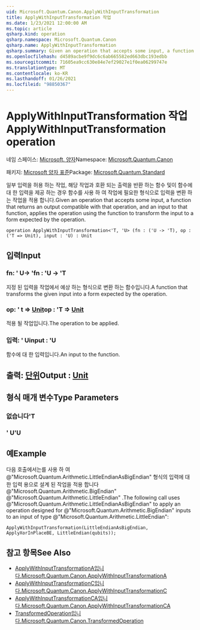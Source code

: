 ```yaml
---
uid: Microsoft.Quantum.Canon.ApplyWithInputTransformation
title: ApplyWithInputTransformation 작업
ms.date: 1/23/2021 12:00:00 AM
ms.topic: article
qsharp.kind: operation
qsharp.namespace: Microsoft.Quantum.Canon
qsharp.name: ApplyWithInputTransformation
qsharp.summary: Given an operation that accepts some input, a function that returns an output compatible with that operation, and an input to that function, applies the operation using the function to transform the input to a form expected by the operation.
ms.openlocfilehash: d4589acbe9f9dc6c6ab665582ed663dbc193edbb
ms.sourcegitcommit: 71605ea9cc630e84e7ef29027e1f0ea06299747e
ms.translationtype: MT
ms.contentlocale: ko-KR
ms.lasthandoff: 01/26/2021
ms.locfileid: "98850367"
---
```

# <a name="applywithinputtransformation-operation"></a><span data-ttu-id="fc148-102">ApplyWithInputTransformation 작업</span><span class="sxs-lookup"><span data-stu-id="fc148-102">ApplyWithInputTransformation operation</span></span>

<span data-ttu-id="fc148-103">네임 스페이스: [Microsoft. 양자](xref:Microsoft.Quantum.Canon)</span><span class="sxs-lookup"><span data-stu-id="fc148-103">Namespace: [Microsoft.Quantum.Canon](xref:Microsoft.Quantum.Canon)</span></span>

<span data-ttu-id="fc148-104">패키지: [Microsoft 양자 표준](https://nuget.org/packages/Microsoft.Quantum.Standard)</span><span class="sxs-lookup"><span data-stu-id="fc148-104">Package: [Microsoft.Quantum.Standard](https://nuget.org/packages/Microsoft.Quantum.Standard)</span></span>


<span data-ttu-id="fc148-105">일부 입력을 허용 하는 작업, 해당 작업과 호환 되는 출력을 반환 하는 함수 및이 함수에 대 한 입력을 제공 하는 경우 함수를 사용 하 여 작업에 필요한 형식으로 입력을 변환 하는 작업을 적용 합니다.</span><span class="sxs-lookup"><span data-stu-id="fc148-105">Given an operation that accepts some input, a function that returns an output compatible with that operation, and an input to that function, applies the operation using the function to transform the input to a form expected by the operation.</span></span>

```qsharp
operation ApplyWithInputTransformation<'T, 'U> (fn : ('U -> 'T), op : ('T => Unit), input : 'U) : Unit
```


## <a name="input"></a><span data-ttu-id="fc148-106">입력</span><span class="sxs-lookup"><span data-stu-id="fc148-106">Input</span></span>

### <a name="fn--u---t"></a><span data-ttu-id="fc148-107">fn: ' U-> '</span><span class="sxs-lookup"><span data-stu-id="fc148-107">fn : 'U -> 'T</span></span>

<span data-ttu-id="fc148-108">지정 된 입력을 작업에서 예상 하는 형식으로 변환 하는 함수입니다.</span><span class="sxs-lookup"><span data-stu-id="fc148-108">A function that transforms the given input into a form expected by the operation.</span></span>


### <a name="op--t--unit"></a><span data-ttu-id="fc148-109">op: ' t => [Unit](xref:microsoft.quantum.lang-ref.unit)</span><span class="sxs-lookup"><span data-stu-id="fc148-109">op : 'T => [Unit](xref:microsoft.quantum.lang-ref.unit)</span></span> 

<span data-ttu-id="fc148-110">적용 될 작업입니다.</span><span class="sxs-lookup"><span data-stu-id="fc148-110">The operation to be applied.</span></span>


### <a name="input--u"></a><span data-ttu-id="fc148-111">입력: ' U</span><span class="sxs-lookup"><span data-stu-id="fc148-111">input : 'U</span></span>

<span data-ttu-id="fc148-112">함수에 대 한 입력입니다.</span><span class="sxs-lookup"><span data-stu-id="fc148-112">An input to the function.</span></span>



## <a name="output--unit"></a><span data-ttu-id="fc148-113">출력: [단위](xref:microsoft.quantum.lang-ref.unit)</span><span class="sxs-lookup"><span data-stu-id="fc148-113">Output : [Unit](xref:microsoft.quantum.lang-ref.unit)</span></span>



## <a name="type-parameters"></a><span data-ttu-id="fc148-114">형식 매개 변수</span><span class="sxs-lookup"><span data-stu-id="fc148-114">Type Parameters</span></span>

### <a name="t"></a><span data-ttu-id="fc148-115">없습니다</span><span class="sxs-lookup"><span data-stu-id="fc148-115">'T</span></span>


### <a name="u"></a><span data-ttu-id="fc148-116">' U</span><span class="sxs-lookup"><span data-stu-id="fc148-116">'U</span></span>



## <a name="example"></a><span data-ttu-id="fc148-117">예</span><span class="sxs-lookup"><span data-stu-id="fc148-117">Example</span></span>

<span data-ttu-id="fc148-118">다음 호출에서는를 사용 하 여 @"Microsoft.Quantum.Arithmetic.LittleEndianAsBigEndian" 형식의 입력에 대 한 입력 용으로 설계 된 작업을 적용 합니다 @"Microsoft.Quantum.Arithmetic.BigEndian" @"Microsoft.Quantum.Arithmetic.LittleEndian" .</span><span class="sxs-lookup"><span data-stu-id="fc148-118">The following call uses @"Microsoft.Quantum.Arithmetic.LittleEndianAsBigEndian" to apply an operation designed for @"Microsoft.Quantum.Arithmetic.BigEndian" inputs to an input of type @"Microsoft.Quantum.Arithmetic.LittleEndian":</span></span>

```qsharp
ApplyWithInputTransformation(LittleEndianAsBigEndian, ApplyXorInPlaceBE, LittleEndian(qubits));
```

## <a name="see-also"></a><span data-ttu-id="fc148-119">참고 항목</span><span class="sxs-lookup"><span data-stu-id="fc148-119">See Also</span></span>

- [<span data-ttu-id="fc148-120">ApplyWithInputTransformationA입니다.</span><span class="sxs-lookup"><span data-stu-id="fc148-120">Microsoft.Quantum.Canon.ApplyWithInputTransformationA</span></span>](xref:Microsoft.Quantum.Canon.ApplyWithInputTransformationA)
- [<span data-ttu-id="fc148-121">ApplyWithInputTransformationC입니다.</span><span class="sxs-lookup"><span data-stu-id="fc148-121">Microsoft.Quantum.Canon.ApplyWithInputTransformationC</span></span>](xref:Microsoft.Quantum.Canon.ApplyWithInputTransformationC)
- [<span data-ttu-id="fc148-122">ApplyWithInputTransformationCA입니다.</span><span class="sxs-lookup"><span data-stu-id="fc148-122">Microsoft.Quantum.Canon.ApplyWithInputTransformationCA</span></span>](xref:Microsoft.Quantum.Canon.ApplyWithInputTransformationCA)
- [<span data-ttu-id="fc148-123">TransformedOperation입니다.</span><span class="sxs-lookup"><span data-stu-id="fc148-123">Microsoft.Quantum.Canon.TransformedOperation</span></span>](xref:Microsoft.Quantum.Canon.TransformedOperation)